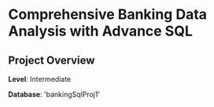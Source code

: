 # Comprehensive Banking Data Analysis with Advance SQL

## Project Overview

**Level**: Intermediate

**Database**: 'bankingSqlProj1'
